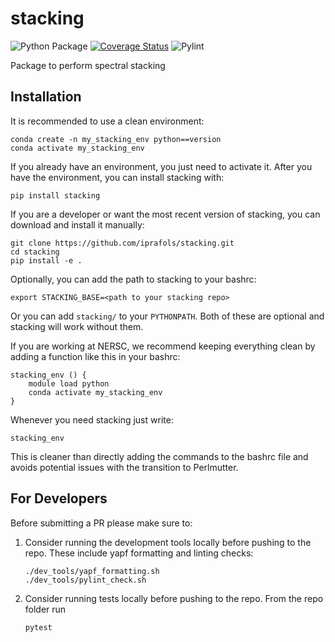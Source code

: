 # stacking
![Python Package](https://github.com/iprafols/stacking/actions/workflows/pytest.yml/badge.svg?branch=main)
[![Coverage Status](https://coveralls.io/repos/github/iprafols/stacking/badge.svg?branch=main)](https://coveralls.io/github/iprafols/stacking?branch=main)
![Pylint](https://github.com/iprafols/stacking/actions/workflows/pylint.yml/badge.svg?branch=main)

Package to perform spectral stacking

## Installation
It is recommended to use a clean environment:
```
conda create -n my_stacking_env python==version
conda activate my_stacking_env
```
If you already have an environment, you just need to activate it.
After you have the environment, you can install stacking with:
```
pip install stacking
```
If you are a developer or want the most recent version of stacking, you can download and install it manually:
```
git clone https://github.com/iprafols/stacking.git
cd stacking
pip install -e .
```
Optionally, you can add the path to stacking to your bashrc:
```
export STACKING_BASE=<path to your stacking repo>
```
Or you can add `stacking/` to your `PYTHONPATH`. Both of these are optional and stacking will work without them.

If you are working at NERSC, we recommend keeping everything clean by adding a function like this in your bashrc:
```
stacking_env () {
    module load python
    conda activate my_stacking_env
}
```
Whenever you need stacking just write:
```
stacking_env
```
This is cleaner than directly adding the commands to the bashrc file and avoids potential issues with the transition to Perlmutter.


## For Developers
Before submitting a PR please make sure to:
1. Consider running the development tools locally before pushing to the repo. These include yapf formatting and linting checks:
    ```
    ./dev_tools/yapf_formatting.sh
    ./dev_tools/pylint_check.sh
    ```
3. Consider running tests locally before pushing to the repo. From the repo folder run
   ```
   pytest
   ```
